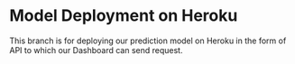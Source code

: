 # Model Deployment on Heroku

This branch is for deploying our prediction model on Heroku in the form of API to which our Dashboard can send request.
